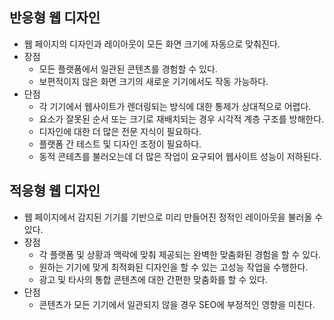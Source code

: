 ## 반응형 웹 디자인

- 웹 페이지의 디자인과 레이아웃이 모든 화면 크기에 자동으로 맞춰진다.
- 장점
  - 모든 플랫폼에서 일관된 콘텐츠를 경험할 수 있다.
  - 보편적이지 않은 화면 크기의 새로운 기기에서도 작동 가능하다.
- 단점
  - 각 기기에서 웹사이트가 렌더링되는 방식에 대한 통제가 상대적으로 어렵다.
  - 요소가 잘못된 순서 또는 크기로 재배치되는 경우 시각적 계층 구조를 방해한다.
  - 디자인에 대한 더 많은 전문 지식이 필요하다.
  - 플랫폼 간 테스트 및 디자인 조정이 필요하다.
  - 동적 콘테츠를 불러오는데 더 많은 작업이 요구되어 웹사이트 성능이 저하된다.

## 적응형 웹 디자인

- 웹 페이지에서 감지된 기기를 기반으로 미리 만들어진 정적인 레이아웃을 불러올 수 있다.
- 장점
  - 각 플랫폼 및 상황과 맥락에 맞춰 제공되는 완벽한 맞춤화된 경험을 할 수 있다.
  - 원하는 기기에 맞게 최적화된 디자인을 할 수 있는 고성능 작업을 수행한다.
  - 광고 및 타사의 통합 콘텐츠에 대한 간편한 맞춤화를 할 수 있다.
- 단점
  - 콘텐츠가 모든 기기에서 일관되지 않을 경우 SEO에 부정적인 영향을 미친다.
